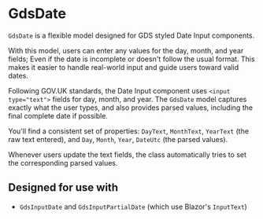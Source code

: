 # GdsDate

`GdsDate` is a flexible model designed for GDS styled Date Input components.

With this model, users can enter any values for the day, month, and year fields; Even if the date is incomplete or doesn't follow the usual format. This makes it easier to handle real-world input and guide users toward valid dates.

Following GOV.UK standards, the Date Input component uses `<input type="text">` fields for day, month, and year. The `GdsDate` model captures exactly what the user types, and also provides parsed values, including the final complete date if possible.

You'll find a consistent set of properties: `DayText`, `MonthText`, `YearText` (the raw text entered), and `Day`, `Month`, `Year`, `DateUtc` (the parsed values).

Whenever users update the text fields, the class automatically tries to set the corresponding parsed values.

## Designed for use with

- `GdsInputDate` and `GdsInputPartialDate` (which use Blazor's `InputText`)